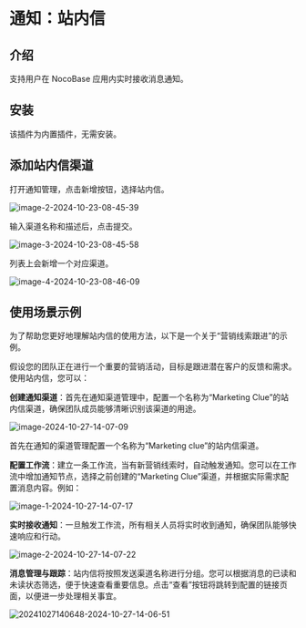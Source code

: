 # 通知：站内信

<PluginInfo name="notification-in-app-message"></PluginInfo>

## 介绍

支持用户在 NocoBase 应用内实时接收消息通知。

## 安装

该插件为内置插件，无需安装。

## 添加站内信渠道

打开通知管理，点击新增按钮，选择站内信。

![image-2-2024-10-23-08-45-39](https://static-docs.nocobase.com/image-2-2024-10-23-08-45-39.png)

输入渠道名称和描述后，点击提交。

![image-3-2024-10-23-08-45-58](https://static-docs.nocobase.com/image-3-2024-10-23-08-45-58.png)

列表上会新增一个对应渠道。

![image-4-2024-10-23-08-46-09](https://static-docs.nocobase.com/image-4-2024-10-23-08-46-09.png)

## 使用场景示例

为了帮助您更好地理解站内信的使用方法，以下是一个关于“营销线索跟进”的示例。

假设您的团队正在进行一个重要的营销活动，目标是跟进潜在客户的反馈和需求。使用站内信，您可以：

**创建通知渠道**：首先在通知渠道管理中，配置一个名称为“Marketing Clue”的站内信渠道，确保团队成员能够清晰识别该渠道的用途。
  
  ![image-2024-10-27-14-07-09](https://static-docs.nocobase.com/image-2024-10-27-14-07-09.png)


首先在通知的渠道管理配置一个名称为“Marketing clue”的站内信渠道。

**配置工作流**：建立一条工作流，当有新营销线索时，自动触发通知。您可以在工作流中增加通知节点，选择之前创建的“Marketing Clue”渠道，并根据实际需求配置消息内容。例如：

![image-1-2024-10-27-14-07-17](https://static-docs.nocobase.com/image-1-2024-10-27-14-07-17.png)

**实时接收通知**：一旦触发工作流，所有相关人员将实时收到通知，确保团队能够快速响应和行动。

![image-2-2024-10-27-14-07-22](https://static-docs.nocobase.com/image-2-2024-10-27-14-07-22.png)

**消息管理与跟踪**：站内信将按照发送渠道名称进行分组。您可以根据消息的已读和未读状态筛选，便于快速查看重要信息。点击“查看”按钮将跳转到配置的链接页面，以便进一步处理相关事宜。

![20241027140648-2024-10-27-14-06-51](https://static-docs.nocobase.com/20241027140648-2024-10-27-14-06-51.png)
